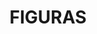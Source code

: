 ---
title: 'FIGURAS'
description: 'REPORTE DE PRACTICA DE FIGURAS'
pubDate: 'Mar 24, 2024'
heroImage: 'https://img.freepik.com/vector-gratis/gradiente-formas-cuadradas-geometricas-sobre-fondo-oscuro_23-2148424228.jpg?size=626&ext=jpg&ga=GA1.1.672697106.1714953600&semt=ais'
---